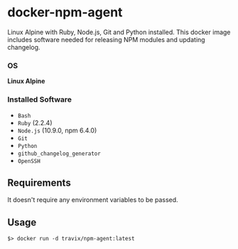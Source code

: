 # docker-npm-agent
Linux Alpine with Ruby, Node.js, Git and Python installed.
This docker image includes software needed for releasing NPM modules and updating changelog.

### OS
**Linux Alpine**

### Installed Software
* `Bash`
* `Ruby` (2.2.4)
* `Node.js` (10.9.0, npm 6.4.0)
* `Git`
* `Python`
* `github_changelog_generator`
* `OpenSSH`

## Requirements
It doesn't require any environment variables to be passed.

## Usage
```
$> docker run -d travix/npm-agent:latest
```